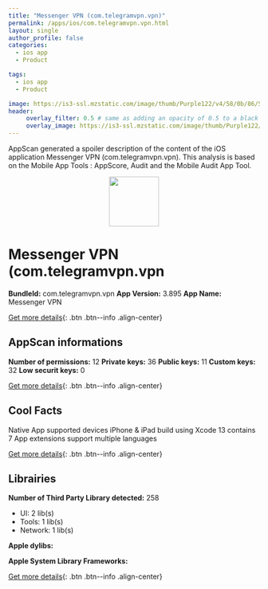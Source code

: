 ```yaml
---
title: "Messenger VPN (com.telegramvpn.vpn)"
permalink: /apps/ios/com.telegramvpn.vpn.html
layout: single
author_profile: false
categories: 
  - ios app 
  - Product 

tags: 
  - ios app 
  - Product 

image: https://is3-ssl.mzstatic.com/image/thumb/Purple122/v4/58/0b/86/580b86d1-9a10-786d-859f-c17cd22463e5/IMVIcon-1x_U007emarketing-0-10-0-0-85-220.png/512x512bb.jpg
header: 
     overlay_filter: 0.5 # same as adding an opacity of 0.5 to a black background
     overlay_image: https://is3-ssl.mzstatic.com/image/thumb/Purple122/v4/58/0b/86/580b86d1-9a10-786d-859f-c17cd22463e5/IMVIcon-1x_U007emarketing-0-10-0-0-85-220.png/512x512bb.jpg
---
```

AppScan generated a spoiler description of the content of the iOS application Messenger VPN (com.telegramvpn.vpn). This analysis is based on the Mobile App Tools : AppScore, Audit and the Mobile Audit App Tool.

  
  
<div style="text-align: center;"><img src="https://is3-ssl.mzstatic.com/image/thumb/Purple122/v4/58/0b/86/580b86d1-9a10-786d-859f-c17cd22463e5/IMVIcon-1x_U007emarketing-0-10-0-0-85-220.png/512x512bb.jpg" width="100" height="100"></div>  
  
# Messenger VPN (com.telegramvpn.vpn

**BundleId:** com.telegramvpn.vpn
**App Version:** 3.895
**App Name:** Messenger VPN


[Get more details](/pricing.html){: .btn .btn--info .align-center}  
  
## AppScan informations 

**Number of permissions:** 12
**Private keys:** 36
**Public keys:** 11
**Custom keys:** 32
**Low securit keys:** 0
  
[Get more details](/pricing.html){: .btn .btn--info .align-center}

## Cool Facts

Native App
supported devices iPhone & iPad
build using Xcode 13
contains 7 App extensions
support multiple languages
  
[Get more details](/pricing.html){: .btn .btn--info .align-center}

## Librairies 
**Number of Third Party Library detected:** 258
- UI: 2 lib(s)
- Tools: 1 lib(s)
- Network: 1 lib(s)

**Apple dylibs:**


**Apple System Library Frameworks:**


  
[Get more details](/pricing.html){: .btn .btn--info .align-center}

